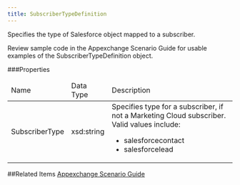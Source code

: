 ```yaml
---
title: SubscriberTypeDefinition
---
```

<p>Specifies the type of Salesforce object mapped to a subscriber.</p>

<p>Review sample code in the Appexchange Scenario Guide for usable examples of the SubscriberTypeDefinition object.</p>

###Properties
<table class="table table-hover">
<thead align="left">
<tr>
<td>Name</td>
<td>Data Type</td>
<td>Description</td>
</tr>
</thead>
<tbody>
<tr>
<td>SubscriberType</td>
<td>xsd:string</td>
<td>Specifies type for a subscriber, if not a Marketing Cloud subscriber. Valid values include:<ul>
<li>salesforcecontact</li>
<li>salesforcelead</li>
</ul></td>
</tr>
</tbody>
</table>

##Related Items
[Appexchange Scenario Guide](scenarios_appex.htm)